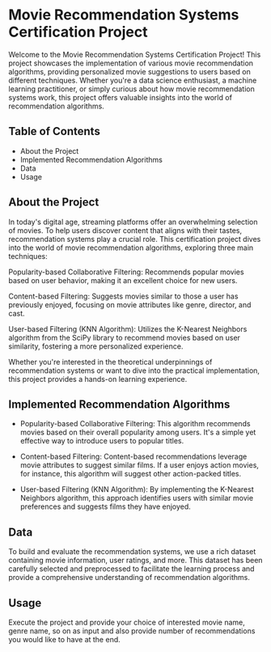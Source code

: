 # Movie Recommendation Systems Certification Project
Welcome to the Movie Recommendation Systems Certification Project! This project showcases the implementation of various movie recommendation algorithms, providing personalized movie suggestions to users based on different techniques. Whether you're a data science enthusiast, a machine learning practitioner, or simply curious about how movie recommendation systems work, this project offers valuable insights into the world of recommendation algorithms.

## Table of Contents
* About the Project
* Implemented Recommendation Algorithms
* Data
* Usage

## About the Project
In today's digital age, streaming platforms offer an overwhelming selection of movies. To help users discover content that aligns with their tastes, recommendation systems play a crucial role. This certification project dives into the world of movie recommendation algorithms, exploring three main techniques:

Popularity-based Collaborative Filtering: Recommends popular movies based on user behavior, making it an excellent choice for new users.

Content-based Filtering: Suggests movies similar to those a user has previously enjoyed, focusing on movie attributes like genre, director, and cast.

User-based Filtering (KNN Algorithm): Utilizes the K-Nearest Neighbors algorithm from the SciPy library to recommend movies based on user similarity, fostering a more personalized experience.

Whether you're interested in the theoretical underpinnings of recommendation systems or want to dive into the practical implementation, this project provides a hands-on learning experience.

## Implemented Recommendation Algorithms
* Popularity-based Collaborative Filtering: This algorithm recommends movies based on their overall popularity among users. It's a simple yet effective way to introduce users to popular titles.

* Content-based Filtering: Content-based recommendations leverage movie attributes to suggest similar films. If a user enjoys action movies, for instance, this algorithm will suggest other action-packed titles.

* User-based Filtering (KNN Algorithm): By implementing the K-Nearest Neighbors algorithm, this approach identifies users with similar movie preferences and suggests films they have enjoyed.

## Data
To build and evaluate the recommendation systems, we use a rich dataset containing movie information, user ratings, and more. This dataset has been carefully selected and preprocessed to facilitate the learning process and provide a comprehensive understanding of recommendation algorithms.


## Usage
Execute the project and provide your choice of interested movie name, genre name, so on as input and also provide number of recommendations you would like to have at the end.

